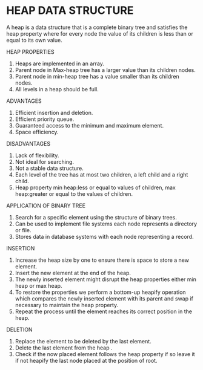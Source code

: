 # HEAP DATA STRUCTURE

A heap is a data structure that is a complete binary tree and satisfies the heap property where for every node the value of its children is less than or equal to its own value.

HEAP PROPERTIES
1. Heaps are implemented in an array.
2. Parent node in Max-heap tree has a larger value than its children nodes.
3. Parent node in min-heap tree has a value smaller than its children nodes.
4. All levels in a heap should be full.

ADVANTAGES
1. Efficient insertion and deletion.
2. Efficient priority queue.
3. Guaranteed access to the minimum and maximum element.
4. Space efficiency.

DISADVANTAGES
1. Lack of flexibility.
2. Not ideal for searching.
3. Not a stable data structure.
4. Each level  of the tree has at most two children, a left child and a right child.
5. Heap property min heap:less or equal to values of children, max heap:greater or equal to the values of children.

APPLICATION OF BINARY TREE
1. Search for a specific element using the structure of binary trees.
2. Can be used to implement file systems each node represents a directory or file.
3. Stores data in database systems with each node representing a record.

INSERTION
1. Increase the heap size by one to ensure there is space to store a new element.
2. Insert the new element at the end of the heap.
3. The newly inserted element might disrupt the heap properties either min heap or max heap.
4. To restore the properties we perform a bottom-up heapify operation which compares the newly inserted element with its parent and swap if necessary to maintain the heap property.
5. Repeat the process until the element reaches its correct position in the heap.

DELETION
1. Replace the element to be deleted by the last element.
2. Delete the last element from the heap .
3. Check if the now placed element follows the heap property  if so leave it if not heapify the last node placed at the position of root.

